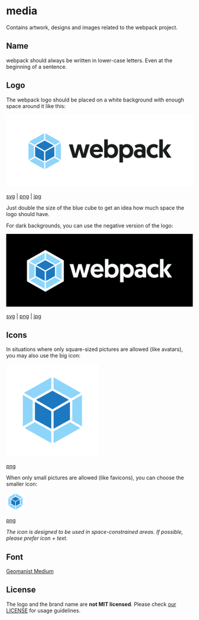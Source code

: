 # media

Contains artwork, designs and images related to the webpack project.

## Name

webpack should always be written in lower-case letters. Even at the beginning of a sentence.

## Logo

The webpack logo should be placed on a white background with enough space around it like this:

![logo white example](/logo/logo-on-white-bg.png?raw=true)

[svg](/logo/logo-on-white-bg.svg) | [png](/logo/logo-on-white-bg.png) | [jpg](/logo/logo-on-white-bg.jpg)

Just double the size of the blue cube to get an idea how much space the logo should have.

For dark backgrounds, you can use the negative version of the logo:

![logo dark example](/logo/logo-on-dark-bg.jpg?raw=true)

[svg](/logo/logo-on-dark-bg.svg) | [png](/logo/logo-on-dark-bg.png) | [jpg](/logo/logo-on-dark-bg.jpg)

## Icons

In situations where only square-sized pictures are allowed (like avatars), you may also use the big icon:

<img src="/logo/icon-big.png?raw=true" width="250" alt="icon big example">

[png](/logo/icon-big.png)

When only small pictures are allowed (like favicons), you can choose the smaller icon:

<img src="/logo/icon-small.png?raw=true" width="50" alt="icon small example">

[png](/logo/icon-small.png)

*The icon is designed to be used in space-constrained areas. If possible, please prefer icon + text.*

## Font

[Geomanist Medium](http://geomanist.com/)

## License

The logo and the brand name are **not MIT licensed**. Please check [our LICENSE](https://github.com/webpack/media/blob/master/LICENSE) for usage guidelines.
